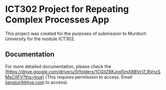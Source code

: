 # ICT302 Project for Repeating Complex Processes App

This project was created for the purposes of submission to Murdoch University for the module ICT302.

## Documentation



For more detailed documentation, please check the [https://drive.google.com/drive/u/0/folders/1CGIlZ8KJrql5mX8BVcl7_RVnzSMsC0FV?ths=true] (This requires permission to access. Email liangjun1@live.com to access).
